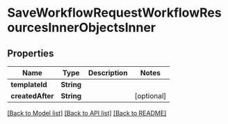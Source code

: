 # SaveWorkflowRequestWorkflowResourcesInnerObjectsInner

## Properties
Name | Type | Description | Notes
------------ | ------------- | ------------- | -------------
**templateId** | **String** |  | 
**createdAfter** | **String** |  | [optional] 

[[Back to Model list]](../README.md#documentation-for-models) [[Back to API list]](../README.md#documentation-for-api-endpoints) [[Back to README]](../README.md)


